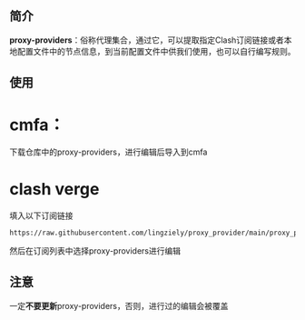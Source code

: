 ## 简介
**proxy-providers**：俗称代理集合，通过它，可以提取指定Clash订阅链接或者本地配置文件中的节点信息，到当前配置文件中供我们使用，也可以自行编写规则。
## 使用
# cmfa：
下载仓库中的proxy-providers，进行编辑后导入到cmfa
# clash verge
填入以下订阅链接
```
https://raw.githubusercontent.com/lingziely/proxy_provider/main/proxy_provider
```
然后在订阅列表中选择proxy-providers进行编辑
## 注意
一定**不要更新**proxy-providers，否则，进行过的编辑会被覆盖
